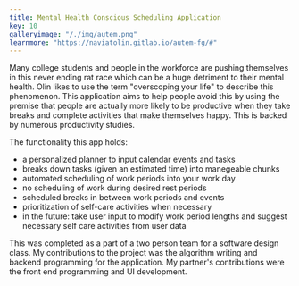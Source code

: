 ```yaml
---
title: Mental Health Conscious Scheduling Application
key: 10
galleryimage: "/./img/autem.png"
learnmore: "https://naviatolin.gitlab.io/autem-fg/#"
---
```

Many college students and people in the workforce are pushing themselves in this never ending rat race which can be a huge detriment to their mental health. Olin likes to use the term "overscoping your life" to describe this phenomenon. This application aims to help people avoid this by  using the premise that people are actually more likely to be productive when they take breaks and complete activities that make themselves happy. This is backed by numerous productivity studies.

The functionality this app holds:
- a personalized planner to input calendar events and tasks
- breaks down tasks (given an estimated time) into manegeable chunks
- automated scheduling of work periods into your work day
- no scheduling of work during desired rest periods
- scheduled breaks in between work periods and events
- prioritization of self-care activities when necessary
- in the future: take user input to modify work period lengths and suggest necessary self care activities from user data

This was completed as a part of a two person team for a software design class. My contributions to the project was the algorithm writing and backend programming for the application. My partner's contributions were the front end programming and UI development. 